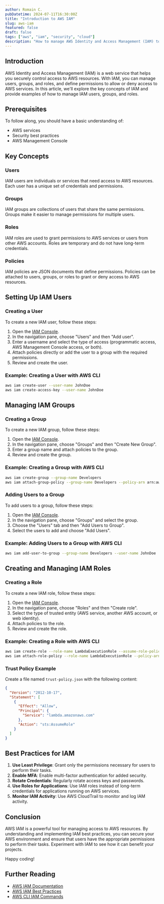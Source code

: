 ```yaml
---
author: Romain C.
pubDatetime: 2024-07-11T16:30:00Z
title: "Introduction to AWS IAM"
slug: aws-iam
featured: false
draft: false
tags: ["aws", "iam", "security", "cloud"]
description: "How to manage AWS Identity and Access Management (IAM) to secure your AWS resources"
---
```


## Introduction

AWS Identity and Access Management (IAM) is a web service that helps you securely control access to AWS resources. With IAM, you can manage users, groups, and roles, and define permissions to allow or deny access to AWS services. In this article, we'll explore the key concepts of IAM and provide examples of how to manage IAM users, groups, and roles.

## Prerequisites

To follow along, you should have a basic understanding of:

- AWS services
- Security best practices
- AWS Management Console

## Key Concepts

### Users

IAM users are individuals or services that need access to AWS resources. Each user has a unique set of credentials and permissions.

### Groups

IAM groups are collections of users that share the same permissions. Groups make it easier to manage permissions for multiple users.

### Roles

IAM roles are used to grant permissions to AWS services or users from other AWS accounts. Roles are temporary and do not have long-term credentials.

### Policies

IAM policies are JSON documents that define permissions. Policies can be attached to users, groups, or roles to grant or deny access to AWS resources.

## Setting Up IAM Users

### Creating a User

To create a new IAM user, follow these steps:

1. Open the [IAM Console](https://console.aws.amazon.com/iam/).
2. In the navigation pane, choose "Users" and then "Add user".
3. Enter a username and select the type of access (programmatic access, AWS Management Console access, or both).
4. Attach policies directly or add the user to a group with the required permissions.
5. Review and create the user.

### Example: Creating a User with AWS CLI

```sh
aws iam create-user --user-name JohnDoe
aws iam create-access-key --user-name JohnDoe
```

## Managing IAM Groups

### Creating a Group

To create a new IAM group, follow these steps:

1. Open the [IAM Console](https://console.aws.amazon.com/iam/).
2. In the navigation pane, choose "Groups" and then "Create New Group".
3. Enter a group name and attach policies to the group.
4. Review and create the group.

### Example: Creating a Group with AWS CLI

```sh
aws iam create-group --group-name Developers
aws iam attach-group-policy --group-name Developers --policy-arn arn:aws:iam::aws:policy/AmazonS3FullAccess
```

### Adding Users to a Group

To add users to a group, follow these steps:

1. Open the [IAM Console](https://console.aws.amazon.com/iam/).
2. In the navigation pane, choose "Groups" and select the group.
3. Choose the "Users" tab and then "Add Users to Group".
4. Select the users to add and choose "Add Users".

### Example: Adding Users to a Group with AWS CLI

```sh
aws iam add-user-to-group --group-name Developers --user-name JohnDoe
```

## Creating and Managing IAM Roles

### Creating a Role

To create a new IAM role, follow these steps:

1. Open the [IAM Console](https://console.aws.amazon.com/iam/).
2. In the navigation pane, choose "Roles" and then "Create role".
3. Select the type of trusted entity (AWS service, another AWS account, or web identity).
4. Attach policies to the role.
5. Review and create the role.

### Example: Creating a Role with AWS CLI

```sh
aws iam create-role --role-name LambdaExecutionRole --assume-role-policy-document file://trust-policy.json
aws iam attach-role-policy --role-name LambdaExecutionRole --policy-arn arn:aws:iam::aws:policy/service-role/AWSLambdaBasicExecutionRole
```

### Trust Policy Example

Create a file named `trust-policy.json` with the following content:

```json
{
  "Version": "2012-10-17",
  "Statement": [
    {
      "Effect": "Allow",
      "Principal": {
        "Service": "lambda.amazonaws.com"
      },
      "Action": "sts:AssumeRole"
    }
  ]
}
```

## Best Practices for IAM

1. **Use Least Privilege**: Grant only the permissions necessary for users to perform their tasks.
2. **Enable MFA**: Enable multi-factor authentication for added security.
3. **Rotate Credentials**: Regularly rotate access keys and passwords.
4. **Use Roles for Applications**: Use IAM roles instead of long-term credentials for applications running on AWS services.
5. **Monitor IAM Activity**: Use AWS CloudTrail to monitor and log IAM activity.

## Conclusion

AWS IAM is a powerful tool for managing access to AWS resources. By understanding and implementing IAM best practices, you can secure your AWS environment and ensure that users have the appropriate permissions to perform their tasks. Experiment with IAM to see how it can benefit your projects.

Happy coding!

## Further Reading

- [AWS IAM Documentation](https://docs.aws.amazon.com/IAM/latest/UserGuide/introduction.html)
- [AWS IAM Best Practices](https://docs.aws.amazon.com/IAM/latest/UserGuide/best-practices.html)
- [AWS CLI IAM Commands](https://docs.aws.amazon.com/cli/latest/reference/iam/index.html)
